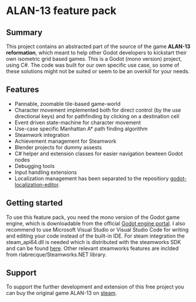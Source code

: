 # ALAN-13 feature pack
## Summary
This project contains an abstracted part of the source of the game **ALAN-13 reformation**, which meant to help other Godot developers to kickstart their own isometric grid based games.
This is a Godot (mono version) project, using C#. The code was built for our own specific use case, so some of these solutions might not be suited or seem to be an overkill for your needs.
## Features
* Pannable, zoomable tile-based game-world
* Character movement implemented both for direct control (by the use directional keys) and for pathfinding by clicking on a destination cell
* Event driven state-machine for character movement 
* Use-case specific Manhattan A* path finding algorithm
* Steamwork integration 
* Achievement management for Steamwork
* Blender projects for dummy assests
* C# helper and extension classes for easier navigation bewteen Godot nodes
* Debugging tools 
* Input handling extensions
* Localization management has been separated to the repositiory [godot-localization-editor](https://github.com/DevViktorKovacs/godot-localization-editor).

## Getting started
To use this feature pack, you need the mono version of the Godot game engine, which is downloadable from the official [Godot engine portal](https://godotengine.org/download).
I also recommend to use Microsoft Visual Studio or Visual Studio Code for writing and editing your code instead of the built-in IDE.
For steam integration the steam_api64.dll is needed which is distributed with the steamworks SDK and can be found [here](https://partner.steamgames.com/doc/sdk/api/example).
Other relevant steamworks features are inclded from rlabrecque/Steamworks.NET library. 
## Support
To support the further development and extension of this free project you can buy the original game ALAN-13 on [steam](https://store.steampowered.com/app/1888130/ALAN13_Reformation).
